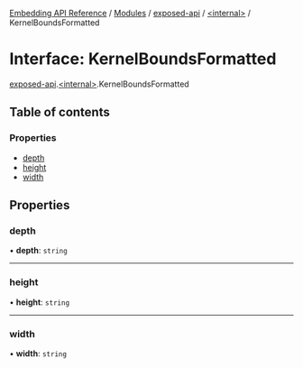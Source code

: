 [Embedding API Reference](../README.md) / [Modules](../modules/README.md) / [exposed-api](../modules/exposed_api.md) / [\<internal\>](../modules/exposed_api._internal_.md) / KernelBoundsFormatted

# Interface: KernelBoundsFormatted

[exposed-api](../modules/exposed_api.md).[\<internal\>](../modules/exposed_api._internal_.md).KernelBoundsFormatted

## Table of contents

### Properties

- [depth](exposed_api._internal_.KernelBoundsFormatted.md#depth)
- [height](exposed_api._internal_.KernelBoundsFormatted.md#height)
- [width](exposed_api._internal_.KernelBoundsFormatted.md#width)

## Properties

### depth

• **depth**: `string`

___

### height

• **height**: `string`

___

### width

• **width**: `string`

